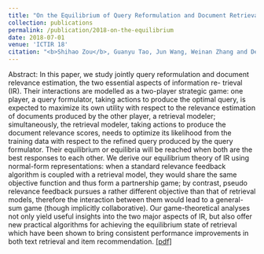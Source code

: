 ```yaml
---
title: "On the Equilibrium of Query Reformulation and Document Retrieval"
collection: publications
permalink: /publication/2018-on-the-equilibrium
date: 2018-07-01
venue: 'ICTIR 18'
citation: "<b>Shihao Zou</b>, Guanyu Tao, Jun Wang, Weinan Zhang and Dell Zhang, &quot;On the Equilibrium of Query Reformulation and Document Retrieval,&quot; ACM SIGIR International Conference on the Theory of Information Retrieval (ICTIR 18), accpeted."
---
```


Abstract: In this paper, we study jointly query reformulation and document relevance estimation, the two essential aspects of information re-
trieval (IR). Their interactions are modelled as a two-player strategic game: one player, a query formulator, taking actions to produce the
optimal query, is expected to maximize its own utility with respect to the relevance estimation of documents produced by the other
player, a retrieval modeler; simultaneously, the retrieval modeler, taking actions to produce the document relevance scores, needs to
optimize its likelihood from the training data with respect to the refined query produced by the query formulator. Their equilibrium or
equilibria will be reached when both are the best responses to each other. We derive our equilibrium theory of IR using normal-form
representations: when a standard relevance feedback algorithm is coupled with a retrieval model, they would share the same objective
function and thus form a partnership game; by contrast, pseudo relevance feedback pursues a rather different objective than that
of retrieval models, therefore the interaction between them would lead to a general-sum game (though implicitly collaborative). Our
game-theoretical analyses not only yield useful insights into the two major aspects of IR, but also offer new practical algorithms
for achieving the equilibrium state of retrieval which have been shown to bring consistent performance improvements in both text
retrieval and item recommendation. [[pdf]](/files/ictir2018.pdf)

